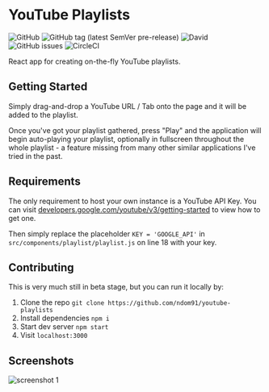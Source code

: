 # YouTube Playlists

![GitHub](https://img.shields.io/github/license/ndom91/youtube-playlists.svg?style=flat-square)
![GitHub tag (latest SemVer pre-release)](https://img.shields.io/github/tag-pre/ndom91/youtube-playlists.svg?&style=flat-square)
![David](https://img.shields.io/david/ndom91/youtube-playlists.svg?style=flat-square)
![GitHub issues](https://img.shields.io/github/issues-raw/ndom91/youtube-playlists.svg?style=flat-square)
![CircleCI](https://img.shields.io/circleci/build/github/ndom91/youtube-playlists.svg?style=flat-square)

React app for creating on-the-fly YouTube playlists.

## Getting Started

Simply drag-and-drop a YouTube URL / Tab onto the page and it will be added to the playlist.

Once you've got your playlist gathered, press "Play" and the application will begin auto-playing your playlist, optionally in fullscreen throughout the whole playlist - a feature missing from many other similar applications I've tried in the past.

## Requirements

The only requirement to host your own instance is a YouTube API Key. You can visit [developers.google.com/youtube/v3/getting-started](https://developers.google.com/youtube/v3/getting-started) to view how to get one. 

Then simply replace the placeholder `KEY = 'GOOGLE_API'` in `src/components/playlist/playlist.js` on line 18 with your key.

## Contributing

This is very much still in beta stage, but you can run it locally by:

1. Clone the repo `git clone https://github.com/ndom91/youtube-playlists`  
2. Install dependencies `npm i`  
3. Start dev server `npm start`  
4. Visit `localhost:3000`

## Screenshots

![screenshot 1](https://imgur.com/e7rd3Rk.png)

